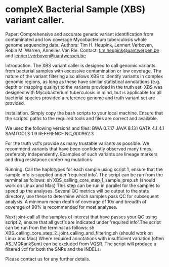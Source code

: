# compleX Bacterial Sample (XBS) variant caller.
Paper: Comprehensive and accurate genetic variant identification from contaminated and low coverage Mycobacterium tuberculosis whole genome sequencing data.
Authors: Tim H. Heupink, Lennert Verboven, Robin M. Warren, Annelies Van Rie.
Contact: tim.heupink@uantwerpen.be and lennert.verboven@uantwerpen.be

Introduction.
The XBS variant caller is designed to call genomic variants from bacterial samples with excessive contamination or low coverage. The nature of the variant filtering also allows XBS to identify variants in complex genomic regions, as long as these have similar statistical annotations (e.g. depth or mapping quality) to the variants provided in the truth set. XBS was designed with Mycobacterium tuberculosis in mind, but is applicable for all bacterial species provided a reference genome and truth variant set are provided.

Installation.
Simply copy the bash scripts to your local machine.
Ensure that the scripts' paths to the required tools and files are correct and available.

We used the following versions and files:
BWA 0.7.17
JAVA 8.131
GATK 4.1.4.1
SAMTOOLS 1.9
REFERENCE NC_000962.3

For the truth vcf’s provide as many trustable variants as possible. We recommend variants that have been confidently observed many times, preferably independently. Examples of such variants are lineage markers and drug resistance conferring mutations.

Running.
Call the haplotypes for each sample using script 1, ensure that the sample info is supplied under 'required info'. The script can be run from the terminal as follows: 
sh XBS_calling_core_step_1_sample_prep.sh (should work on Linux and Mac)
This step can be run in parallel for the samples to speed up the analyses.
Several QC metrics will be output to the stats directory, use these to determine which samples pass QC for subsequent analysis. A minimum mean depth of coverage of 10x and breadth of coverage of 90% is recommended for most analyses.

Next joint-call all the samples of interest that have passes your QC using script 2, ensure that all gvcf’s are indicated under 'required info'.The script can be run from the terminal as follows: 
sh XBS_calling_core_step_2_joint_calling_and_filtering.sh (should work on Linux and Mac)
Where required annotations with insufficient variation (often AS_MQRankSum) can be excluded from VQSR. The script will produce a filtered vcf for both the SNPs and the INDELs.

Please contact us for any further details.
